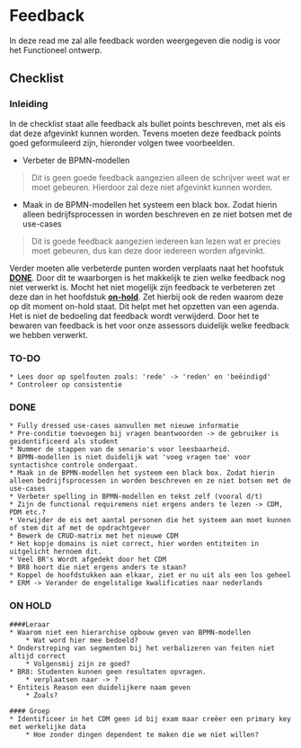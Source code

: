 # Feedback 
In deze read me zal alle feedback worden weergegeven die nodig is voor het Functioneel ontwerp.  

## Checklist 

### Inleiding
In de checklist staat alle feedback als bullet points beschreven, met als eis dat deze afgevinkt kunnen worden. Tevens moeten deze feedback points goed geformuleerd zijn, hieronder volgen twee voorbeelden. 

* Verbeter de BPMN-modellen 
> Dit is geen goede feedback aangezien alleen de schrijver weet wat er moet gebeuren. Hierdoor zal deze niet afgevinkt kunnen worden. 

* Maak in de BPMN-modellen het systeem een black box. Zodat hierin alleen bedrijfsprocessen in worden beschreven en ze niet botsen met de use-cases
> Dit is goede feedback aangezien iedereen kan lezen wat er precies moet gebeuren, dus kan deze door iedereen worden afgevinkt.

Verder moeten alle verbeterde punten worden verplaats naat het hoofstuk **[DONE](#DONE)**. Door dit te waarborgen is het makkelijk te zien welke feedback nog niet verwerkt is. 
Mocht het niet mogelijk zijn feedback te verbeteren zet deze dan in het hoofdstuk **[on-hold](#on-hold)**. Zet hierbij ook de reden waarom deze op dit moment on-hold staat. Dit helpt met het opzetten van een agenda.  
Het is niet de bedoeling dat feedback wordt verwijderd. Door het te bewaren van feedback is het voor onze assessors duidelijk welke feedback we hebben verwerkt.

### TO-DO
	* Lees door op spelfouten zoals: 'rede' -> 'reden' en 'beëindigd'
	* Controleer op consistentie 

### DONE
	* Fully dressed use-cases aanvullen met nieuwe informatie
	* Pre-conditie toevoegen bij vragen beantwoorden -> de gebruiker is geidentificeerd als student 
	* Nummer de stappen van de senario's voor leesbaarheid.
	* BPMN-modellen is niet duidelijk wat 'voeg vragen toe' voor syntactishce controle ondergaat.
	* Maak in de BPMN-modellen het systeem een black box. Zodat hierin alleen bedrijfsprocessen in worden beschreven en ze niet botsen met de use-cases
	* Verbeter spelling in BPMN-modellen en tekst zelf (vooral d/t)  
	* Zijn de functional requiremens niet ergens anders te lezen -> CDM, PDM etc.? 
	* Verwijder de eis met aantal personen die het systeem aan moet kunnen of stem dit af met de opdrachtgever 
	* Bewerk de CRUD-matrix met het nieuwe CDM
	* Het kopje domains is niet correct, hier worden entiteiten in uitgelicht hernoem dit. 
	* Veel BR's Wordt afgedekt door het CDM 
	* BR8 hoort die niet ergens anders te staan? 
	* Koppel de hoofdstukken aan elkaar, ziet er nu uit als een los geheel
	* ERM -> Verander de engelstalige kwalificaties naar nederlands 
	
	
### ON HOLD

	####Leraar 
	* Waarom niet een hierarchise opbouw geven van BPMN-modellen 
		* Wat word hier mee bedoeld? 
	* Onderstreping van segmenten bij het verbalizeren van feiten niet altijd correct 
		* Volgensmij zijn ze goed?
	* BR8: Studenten kunnen geen resultaten opvragen. 
		* verplaatsen naar -> ?
	* Entiteis Reason een duidelijkere naam geven
		* Zoals?
		
	#### Groep
	* Identificeer in het CDM geen id bij exam maar creëer een primary key met werkelijke data
		* Hoe zonder dingen dependent te maken die we niet willen?